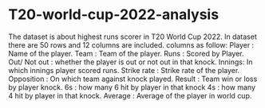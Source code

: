 # T20-world-cup-2022-analysis

The dataset is about highest runs scorer in T20 World Cup 2022.
In dataset there are 50 rows and 12 columns are included. columns as follow:
Player : Name of the player.
Team : Team of the player.
Runs : Scored by Player.
Out/ Not out : whether the player is out or not out in that knock.
Innings: In which innings player scored runs.
Strike rate : Strike rate of the player.
Opposition : On which team against knock played.
Result : Team win or loss by player knock.
6s : how many 6 hit by player in that knock
4s : how many 4 hit by player in that knock.
Average : Average of the player in world cup.
